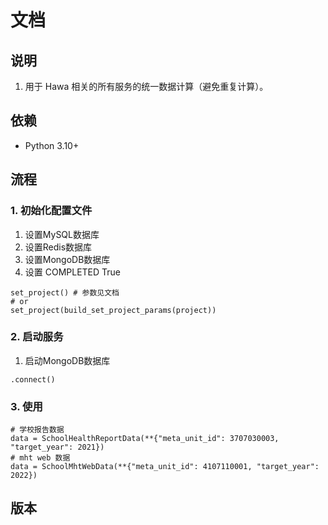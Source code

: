 # 文档

## 说明

1. 用于 Hawa 相关的所有服务的统一数据计算（避免重复计算）。

## 依赖

- Python 3.10+

## 流程
### 1. 初始化配置文件
1. 设置MySQL数据库
2. 设置Redis数据库
3. 设置MongoDB数据库
4. 设置 COMPLETED True
````
set_project() # 参数见文档
# or
set_project(build_set_project_params(project))

````
### 2. 启动服务
1. 启动MongoDB数据库
```` 
.connect()
````

### 3. 使用
````
# 学校报告数据
data = SchoolHealthReportData(**{"meta_unit_id": 3707030003, "target_year": 2021})
# mht web 数据
data = SchoolMhtWebData(**{"meta_unit_id": 4107110001, "target_year": 2022})
````


## 版本
